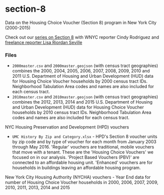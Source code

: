 # section-8
Data on the Housing Choice Voucher (Section 8) program in New York City (2000-2015)

Check out our [series on Section 8](http://www.wnyc.org/series/section-8/) with WNYC reporter Cindy Rodriguez and [freelance reporter Lisa Riordan Seville](http://www.nydailynews.com/authors?author=Lisa-Riordan-Seville)

### Files

* `2000master.csv` and `2000master.geojson` (with census tract geographies) combines the 2000, 2004, 2005, 2006, 2007, 2008, 2009, 2010 and 2011 U.S. Department of Housing and Urban Development (HUD) data for Housing Choice Voucher households by 2000 census tract IDs. Neighborhood Tabulation Area codes and names are also included for each census tract. 
* `2010master.csv` and `2010master.geojson` (with census tract geographies) combines the 2012, 2013, 2014 and 2015 U.S. Department of Housing and Urban Development (HUD) data for Housing Choice Voucher households by 2010 census tract IDs. Neighborhood Tabulation Area codes and names are also included for each census tract.

NYC Housing Preservation and Development (HPD) vouchers
* `UMC History By Zip and Category.xlsx` - HPD's Section 8 voucher units by zip code and by type of voucher for each month from January 2003 through May 2016. 'Regular' vouchers are traditional, mobile vouchers that move with a tenant. These are the 'Housing Choice Vouchers' we focused on in our analysis. 'Project Based Vouchers (PBV)' are connected to an affordable housing unit. 'Enhanced' vouchers are for households in buildings leaving an affordable housing program.

New York City Housing Authority (NYCHA) vouchers - Year End data for number of Housing Choice Voucher households in 2000, 2006, 2007, 2009, 2010, 2011, 2013, 2014 and 2015
